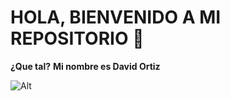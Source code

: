 # HOLA, BIENVENIDO A MI REPOSITORIO 👋
	
**¿Que tal?**
__Mi nombre es David Ortiz__

![Alt]([/ruta/imagen.png](https://www.seekpng.com/png/detail/3-35725_iron-man-png-photo-iron-man-mark-comic.png))

<!--
**David-Esteban-Ortiz-Ortiz/David-Esteban-Ortiz-Ortiz** is a ✨ _special_ ✨ repository because its `README.md` (this file) appears on your GitHub profile.

Here are some ideas to get you started:

- 🔭 I’m currently working on ...
- 🌱 I’m currently learning ...
- 👯 I’m looking to collaborate on ...
- 🤔 I’m looking for help with ...
- 💬 Ask me about ...
- 📫 How to reach me: ...
- 😄 Pronouns: ...
- ⚡ Fun fact: ...
-->
